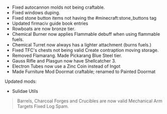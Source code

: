 - Fixed autocannon molds not being craftable.
- Fixed windows duping.
- Fixed stone button items not having the #minecraft:stone_buttons tag
- Updated firmaciv guide book entries
- Rowboats are now bronze tier.
- Chemical Burner now applies Flammable debuff when using flammable fuels.
- Chemical Turret now always has a lighter attachment (burns fuels.)
- Fixed TFC's chests not being valid Create contraption moving storage.
- Removed Flamarang. Made Pickarang Blue Steel tier.
- Gauss Rifle and Plasgun now have Shellcatcher 3.
- Electron Tubes now use a Zinc Coin instead of Ingot
- Made Furniture Mod Doormat craftable; renamed to Painted Doormat
  
Updated mods:
- Sulidae Utils
> Barrels, Charcoal Forges and Crucibles are now valid Mechanical Arm Targets
> Fixed Log Spam.